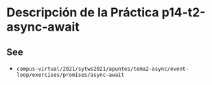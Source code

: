 # Descripción de la Práctica p14-t2-async-await



## See

* `campus-virtual/2021/sytws2021/apuntes/tema2-async/event-loop/exercises/promises/async-await`